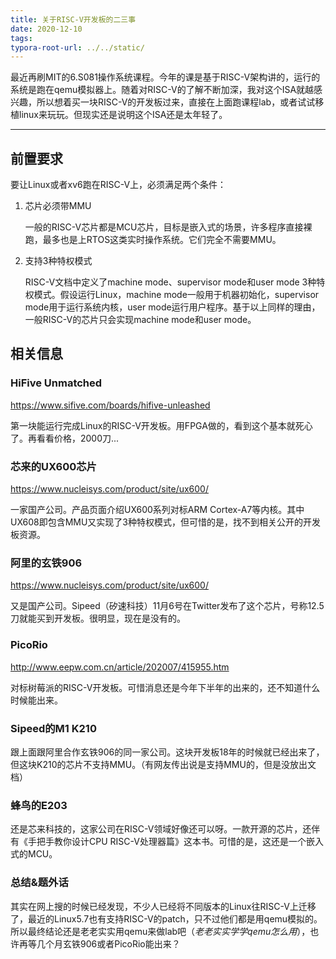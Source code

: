 ```yaml
---
title: 关于RISC-V开发板的二三事
date: 2020-12-10
tags:
typora-root-url: ../../static/
---
```


最近再刷MIT的6.S081操作系统课程。今年的课是基于RISC-V架构讲的，运行的系统是跑在qemu模拟器上。随着对RISC-V的了解不断加深，我对这个ISA就越感兴趣，所以想着买一块RISC-V的开发板过来，直接在上面跑课程lab，或者试试移植linux来玩玩。但现实还是说明这个ISA还是太年轻了。

<!--more-->

---

## 前置要求

要让Linux或者xv6跑在RISC-V上，必须满足两个条件：

1. 芯片必须带MMU

   一般的RISC-V芯片都是MCU芯片，目标是嵌入式的场景，许多程序直接裸跑，最多也是上RTOS这类实时操作系统。它们完全不需要MMU。

2. 支持3种特权模式

    RISC-V文档中定义了machine mode、supervisor mode和user mode 3种特权模式。假设运行Linux，machine mode一般用于机器初始化，supervisor mode用于运行系统内核，user mode运行用户程序。基于以上同样的理由，一般RISC-V的芯片只会实现machine mode和user mode。

## 相关信息

### HiFive Unmatched

<https://www.sifive.com/boards/hifive-unleashed>

第一块能运行完成Linux的RISC-V开发板。用FPGA做的，看到这个基本就死心了。再看看价格，2000刀...

### 芯来的UX600芯片

<https://www.nucleisys.com/product/site/ux600/>

一家国产公司。产品页面介绍UX600系列对标ARM Cortex-A7等内核。其中UX608即包含MMU又实现了3种特权模式，但可惜的是，找不到相关公开的开发板资源。

### 阿里的玄铁906

<https://www.nucleisys.com/product/site/ux600/>

又是国产公司。Sipeed（矽速科技）11月6号在Twitter发布了这个芯片，号称12.5刀就能买到开发板。很明显，现在是没有的。

### PicoRio

<http://www.eepw.com.cn/article/202007/415955.htm>

对标树莓派的RISC-V开发板。可惜消息还是今年下半年的出来的，还不知道什么时候能出来。

### Sipeed的M1 K210

跟上面跟阿里合作玄铁906的同一家公司。这块开发板18年的时候就已经出来了，但这块K210的芯片不支持MMU。（有网友传出说是支持MMU的，但是没放出文档）

### 蜂鸟的E203

还是芯来科技的，这家公司在RISC-V领域好像还可以呀。一款开源的芯片，还伴有《手把手教你设计CPU RISC-V处理器篇》这本书。可惜的是，这还是一个嵌入式的MCU。

### 总结&题外话

其实在网上搜的时候已经发现，不少人已经将不同版本的Linux往RISC-V上迁移了，最近的Linux5.7也有支持RISC-V的patch，只不过他们都是用qemu模拟的。所以最终结论还是老老实实用qemu来做lab吧（*老老实实学学qemu怎么用*），也许再等几个月玄铁906或者PicoRio能出来？
